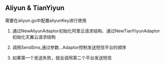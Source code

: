 ## Aliyun & TianYiyun

需要在aliyun.go中配置aliyunKey进行使用

1. 通过NewAliyunAdaptor初始化阿里云请求结构、通过NewTianYiyunAdaptor初始化天翼云请求结构

2. 调用SendSms,通过参数...Adaptor控制发送短信平台的顺序

3. 如果第一个发送失败，就会调用第二个平台发送短信